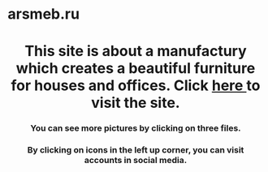 # arsmeb.ru
<h1 align="center"> This site is about a manufactury which creates a beautiful furniture for houses and offices. Click <a href="http://www.arsmeb.ru/" target="_blank"> here </a>  to visit the site. </h1>
<h3 align="center"> You can see more pictures by clicking on three files.</h3>
<h3 align="center"> By clicking on icons in the left up corner, you can visit accounts in social media.</h3>
